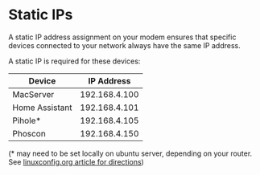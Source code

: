# Static IPs

A static IP address assignment on your modem ensures that specific devices connected to your network always have the same IP address.

A static IP is required for these devices:

| Device | IP Address |
| --- | --- |
| MacServer | 192.168.4.100 |
| Home Assistant | 192.168.4.101  |
| Pihole* | 192.168.4.105 |
| Phoscon | 192.168.4.150 |

(* may need to be set locally on ubuntu server, depending on your router. See [linuxconfig.org article for directions](https://linuxconfig.org/change-ip-address-on-ubuntu-server))